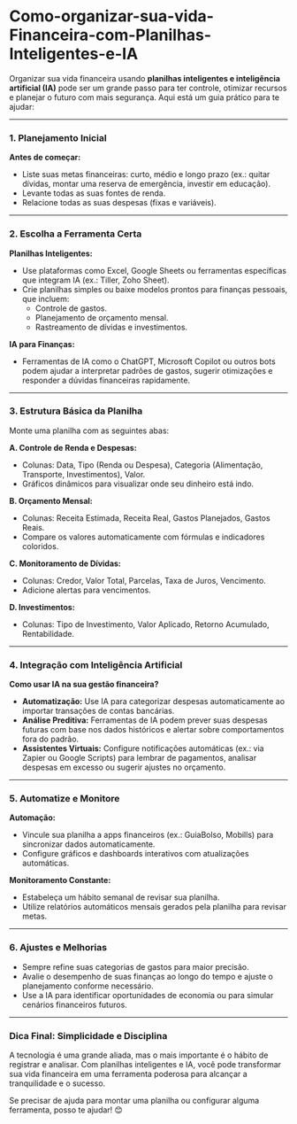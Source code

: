 # Como-organizar-sua-vida-Financeira-com-Planilhas-Inteligentes-e-IA
Organizar sua vida financeira usando **planilhas inteligentes e inteligência artificial (IA)** pode ser um grande passo para ter controle, otimizar recursos e planejar o futuro com mais segurança. Aqui está um guia prático para te ajudar:  

---

### **1. Planejamento Inicial**
**Antes de começar:**
- Liste suas metas financeiras: curto, médio e longo prazo (ex.: quitar dívidas, montar uma reserva de emergência, investir em educação).
- Levante todas as suas fontes de renda.
- Relacione todas as suas despesas (fixas e variáveis).

---

### **2. Escolha a Ferramenta Certa**
**Planilhas Inteligentes:**  
- Use plataformas como Excel, Google Sheets ou ferramentas específicas que integram IA (ex.: Tiller, Zoho Sheet).  
- Crie planilhas simples ou baixe modelos prontos para finanças pessoais, que incluem:
  - Controle de gastos.
  - Planejamento de orçamento mensal.
  - Rastreamento de dívidas e investimentos.

**IA para Finanças:**
- Ferramentas de IA como o ChatGPT, Microsoft Copilot ou outros bots podem ajudar a interpretar padrões de gastos, sugerir otimizações e responder a dúvidas financeiras rapidamente.

---

### **3. Estrutura Básica da Planilha**
Monte uma planilha com as seguintes abas:  

**A. Controle de Renda e Despesas:**  
- Colunas: Data, Tipo (Renda ou Despesa), Categoria (Alimentação, Transporte, Investimentos), Valor.  
- Gráficos dinâmicos para visualizar onde seu dinheiro está indo.  

**B. Orçamento Mensal:**  
- Colunas: Receita Estimada, Receita Real, Gastos Planejados, Gastos Reais.  
- Compare os valores automaticamente com fórmulas e indicadores coloridos.

**C. Monitoramento de Dívidas:**  
- Colunas: Credor, Valor Total, Parcelas, Taxa de Juros, Vencimento.  
- Adicione alertas para vencimentos.  

**D. Investimentos:**  
- Colunas: Tipo de Investimento, Valor Aplicado, Retorno Acumulado, Rentabilidade.  

---

### **4. Integração com Inteligência Artificial**
**Como usar IA na sua gestão financeira?**
- **Automatização:** Use IA para categorizar despesas automaticamente ao importar transações de contas bancárias.  
- **Análise Preditiva:** Ferramentas de IA podem prever suas despesas futuras com base nos dados históricos e alertar sobre comportamentos fora do padrão.  
- **Assistentes Virtuais:** Configure notificações automáticas (ex.: via Zapier ou Google Scripts) para lembrar de pagamentos, analisar despesas em excesso ou sugerir ajustes no orçamento.  

---

### **5. Automatize e Monitore**
**Automação:**
- Vincule sua planilha a apps financeiros (ex.: GuiaBolso, Mobills) para sincronizar dados automaticamente.  
- Configure gráficos e dashboards interativos com atualizações automáticas.

**Monitoramento Constante:**
- Estabeleça um hábito semanal de revisar sua planilha.  
- Utilize relatórios automáticos mensais gerados pela planilha para revisar metas.  

---

### **6. Ajustes e Melhorias**
- Sempre refine suas categorias de gastos para maior precisão.
- Avalie o desempenho de suas finanças ao longo do tempo e ajuste o planejamento conforme necessário.
- Use a IA para identificar oportunidades de economia ou para simular cenários financeiros futuros.

---

### **Dica Final: Simplicidade e Disciplina**
A tecnologia é uma grande aliada, mas o mais importante é o hábito de registrar e analisar. Com planilhas inteligentes e IA, você pode transformar sua vida financeira em uma ferramenta poderosa para alcançar a tranquilidade e o sucesso.

Se precisar de ajuda para montar uma planilha ou configurar alguma ferramenta, posso te ajudar! 😊
